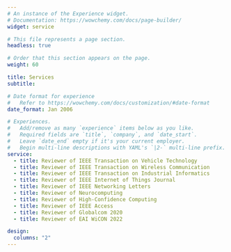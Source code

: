 ```yaml
---
# An instance of the Experience widget.
# Documentation: https://wowchemy.com/docs/page-builder/
widget: service

# This file represents a page section.
headless: true

# Order that this section appears on the page.
weight: 60

title: Services
subtitle:

# Date format for experience
#   Refer to https://wowchemy.com/docs/customization/#date-format
date_format: Jan 2006

# Experiences.
#   Add/remove as many `experience` items below as you like.
#   Required fields are `title`, `company`, and `date_start`.
#   Leave `date_end` empty if it's your current employer.
#   Begin multi-line descriptions with YAML's `|2-` multi-line prefix.
service:
  - title: Reviewer of IEEE Transaction on Vehicle Technology
  - title: Reviewer of IEEE Transaction on Wireless Communication
  - title: Reviewer of IEEE Transaction on Industrial Informatics
  - title: Reviewer of IEEE Internet of Things Journal
  - title: Reviewer of IEEE Networking Letters
  - title: Reviewer of Neurocomputing
  - title: Reviewer of High-Confidence Computing
  - title: Reviewer of IEEE Access
  - title: Reviewer of Globalcom 2020
  - title: Reviewer of EAI WiCON 2022

design:
  columns: "2"
---
```

